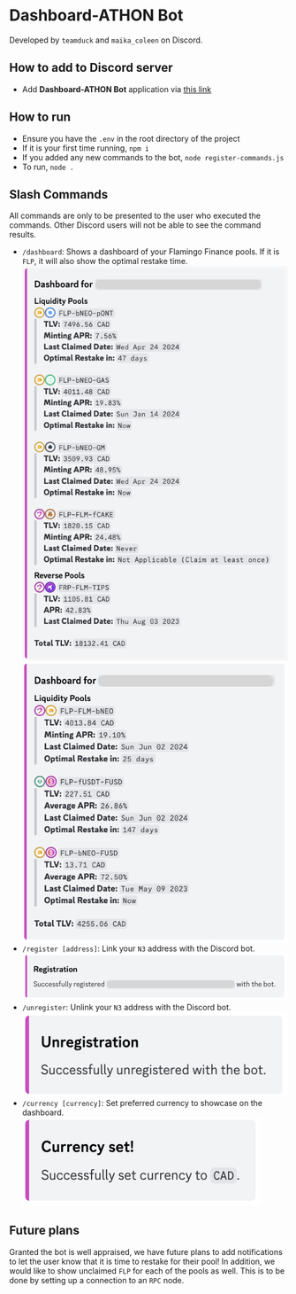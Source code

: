 # Dashboard-ATHON Bot
Developed by `teamduck` and `maika_coleen` on Discord.

## How to add to Discord server
- Add **Dashboard-ATHON Bot** application via [this link](https://discord.com/oauth2/authorize?client_id=1244872561490268161)

## How to run
- Ensure you have the `.env` in the root directory of the project
- If it is your first time running, `npm i`
- If you added any new commands to the bot, `node register-commands.js`
- To run, `node .`

## Slash Commands
All commands are only to be presented to the user who executed the commands. Other Discord users will not be able to see the command results.
- `/dashboard`: Shows a dashboard of your Flamingo Finance pools. If it is `FLP`, it will also show the optimal restake time.
![`/dashboard` Example 1200](./README_images/dashboard1.png)
![`/dashboard` Example 2](./README_images/dashboard2.png)
- `/register [address]`: Link your `N3` address with the Discord bot.
![`/register` Example](./README_images/register.png)
- `/unregister`: Unlink your `N3` address with the Discord bot.
![`/unregister` Example](./README_images/unregister.png)
- `/currency [currency]`: Set preferred currency to showcase on the dashboard.
![`/currency` Example](./README_images/currency.png)

## Future plans
Granted the bot is well appraised, we have future plans to add notifications to let the user know that it is time to restake for their pool! In addition, we would like to show unclaimed `FLP` for each of the pools as well. This is to be done by setting up a connection to an `RPC` node. 